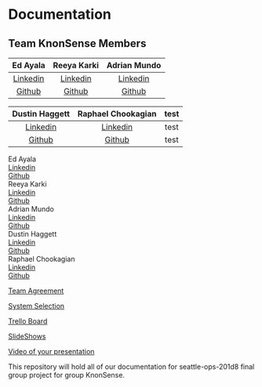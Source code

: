 # Documentation

## Team KnonSense Members

  | Ed Ayala | Reeya Karki | Adrian Mundo  |
  |:----------------------:|:-----------------------:|:----------------------:|
  | [Linkedin](https://www.linkedin.com/in/eddie-ayala3/) | [Linkedin](https://www.linkedin.com/in/reeyakarki/) | [Linkedin]()  |
  | [Github](https://github.com/EdMandoo1) | [Github](https://github.com/reeyakcee) | [Github]()  |

  | Dustin Haggett | Raphael Chookagian |  test  |
  |:----------------------:|:-----------------------:|:-------------------:|
  | [Linkedin](https://www.linkedin.com/in/dustinhaggett) | [Linkedin](https://www.linkedin.com/in/raphaelchookagian/) | test  |
  | [Github](https://github.com/dustinh21) | [Github](https://github.com/cesarderio) |  test   |

Ed Ayala
  <br>
  [Linkedin](https://www.linkedin.com/in/eddie-ayala3/)
  <br>
  [Github](https://github.com/EdMandoo1)
  <br>
Reeya Karki
  <br>
  [Linkedin](https://www.linkedin.com/in/reeyakarki/)
  <br>
  [Github](https://github.com/reeyakcee)
  <br>
Adrian Mundo
  <br>
  [Linkedin]()
  <br>
  [Github]()
  <br>
Dustin Haggett
  <br>
  [Linkedin](https://www.linkedin.com/in/dustinhaggett)
  <br>
  [Github](https://github.com/dustinh21)
  <br>
Raphael Chookagian
  <br>
  [Linkedin](https://www.linkedin.com/in/raphaelchookagian/)
  <br>
  [Github](https://github.com/cesarderio)
  <br>

[Team Agreement](./TeamAgreement.md)

[System Selection](./SystemSelection.md)

[Trello Board](https://trello.com/b/vUcQohwr/project-management)

[SlideShows](https://docs.google.com/presentation/d/1Pau1Qb25T_SS32_VGzgY78CZidT17A87NbwBKVAJXOY/edit?usp=sharing)

[Video of your presentation]()

This repository will hold all of our documentation for seattle-ops-201d8 final group project for group KnonSense.

<!-- Karki35ree@gmail.com -->

<!-- dustin@iroquois.capital -->

<!-- edayala0323@gmail.com -->
